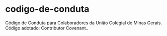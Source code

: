 # codigo-de-conduta
Código de Conduta para Colaboradores da União Colegial de Minas Gerais. Código adotado: Contributor Covenant..
